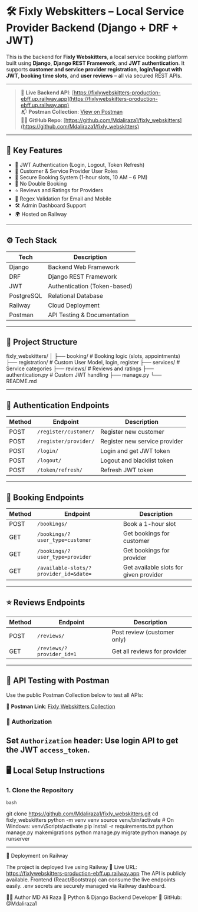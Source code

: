 # 🛠️ Fixly Webskitters – Local Service Provider Backend (Django + DRF + JWT)

This is the backend for **Fixly Webskitters**, a local service booking platform built using **Django**, **Django REST Framework**, and **JWT authentication**. It supports **customer and service provider registration**, **login/logout with JWT**, **booking time slots**, and **user reviews** – all via secured REST APIs.

---

> 🚀 **Live Backend API**: [https://fixlywebskitters-production-ebff.up.railway.app](https://fixlywebskitters-production-ebff.up.railway.app)  
> 📬 **Postman Collection**: [View on Postman](https://documenter.getpostman.com/view/44342859/2sB2j7eVGw)  
> 🧑‍💻 **GitHub Repo**: [https://github.com/Mdaliraza1/fixly_webskitters](https://github.com/Mdaliraza1/fixly_webskitters)

---

## 📌 Key Features

- 🔐 JWT Authentication (Login, Logout, Token Refresh)
- 👤 Customer & Service Provider User Roles
- 📅 Secure Booking System (1-hour slots, 10 AM – 6 PM)
- 🔁 No Double Booking
- ⭐ Reviews and Ratings for Providers
- 📧 Regex Validation for Email and Mobile
- 🛠️ Admin Dashboard Support
- 🌍 Hosted on Railway

---

## ⚙️ Tech Stack

| Tech        | Description                   |
|-------------|-------------------------------|
| Django      | Backend Web Framework         |
| DRF         | Django REST Framework         |
| JWT         | Authentication (Token-based)  |
| PostgreSQL  | Relational Database           |
| Railway     | Cloud Deployment              |
| Postman     | API Testing & Documentation   |

---

## 📂 Project Structure

fixly_webskitters/
│
├── booking/ # Booking logic (slots, appointments)
├── registration/ # Custom User Model, login, register
├── services/ # Service categories
├── reviews/ # Reviews and ratings
├── authentication.py # Custom JWT handling
├── manage.py
└── README.md


---

## 🔐 Authentication Endpoints

| Method | Endpoint                  | Description                      |
|--------|---------------------------|----------------------------------|
| POST   | `/register/customer/` | Register new customer            |
| POST   | `/register/provider/` | Register new service provider    |
| POST   | `/login/`             | Login and get JWT token          |
| POST   | `/logout/`            | Logout and blacklist token       |
| POST   | `/token/refresh/`     | Refresh JWT token                |

---

## 📅 Booking Endpoints

| Method | Endpoint                                               | Description                             |
|--------|--------------------------------------------------------|-----------------------------------------|
| POST   | `/bookings/`                                       | Book a 1-hour slot                      |
| GET    | `/bookings/?user_type=customer`                    | Get bookings for customer               |
| GET    | `/bookings/?user_type=provider`                    | Get bookings for provider               |
| GET    | `/available-slots/?provider_id=&date=`             | Get available slots for given provider |

---

## ⭐ Reviews Endpoints

| Method | Endpoint                           | Description                      |
|--------|------------------------------------|----------------------------------|
| POST   | `/reviews/`                    | Post review (customer only)      |
| GET    | `/reviews/?provider_id=1`      | Get all reviews for provider     |

---

## 🧪 API Testing with Postman

Use the public Postman Collection below to test all APIs:

🔗 **Postman Link**: [Fixly Webskitters Collection](https://documenter.getpostman.com/view/44342859/2sB2j7eVGw)

### 🔑 Authorization

Set `Authorization` header:
Use login API to get the JWT `access_token`.
---
## 🖥️ Local Setup Instructions
### 1. Clone the Repository

```bash```

git clone https://github.com/Mdaliraza1/fixly_webskitters.git
cd fixly_webskitters
python -m venv venv
source venv/bin/activate      # On Windows: venv\Scripts\activate
pip install -r requirements.txt
python manage.py makemigrations
python manage.py migrate
python manage.py runserver

---

🚀 Deployment on Railway

The project is deployed live using Railway
🔗 Live URL: https://fixlywebskitters-production-ebff.up.railway.app
The API is publicly available.
Frontend (React/Bootstrap) can consume the live endpoints easily.
.env secrets are securely managed via Railway dashboard.

👨‍💻 Author
MD Ali Raza
📍 Python & Django Backend Developer
🔗 GitHub: @Mdaliraza1
